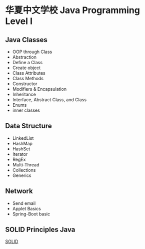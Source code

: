 # 华夏中文学校 Java Programming Level I

## Java Classes
* OOP through Class
* Abstraction
* Define a Class
* Create object
* Class Attributes
* Class Methods
* Constructor
* Modifiers & Encapsulation
* Inheritance
* Interface, Abstract Class, and Class
* Enums
* inner classes
## Data Structure
* LinkedList
* HashMap
* HashSet
* Iterator
* RegEx
* Multi-Thread
* Collections
* Generics
## Network
* Send email
* Applet Basics
* Spring-Boot basic

## SOLID Principles Java
[SOLID](https://www.javatpoint.com/solid-principles-java)
